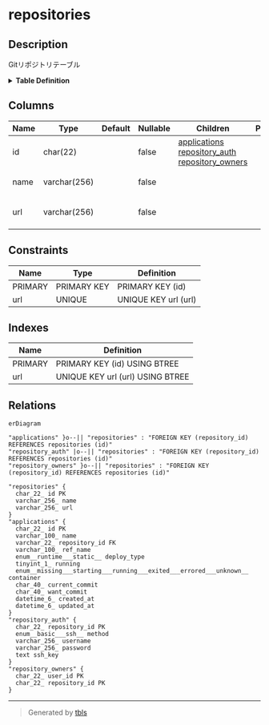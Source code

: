 # repositories

## Description

Gitリポジトリテーブル

<details>
<summary><strong>Table Definition</strong></summary>

```sql
CREATE TABLE `repositories` (
  `id` char(22) NOT NULL COMMENT 'リポジトリID',
  `name` varchar(256) NOT NULL COMMENT 'リポジトリ名',
  `url` varchar(256) NOT NULL COMMENT 'Git Remote URL',
  PRIMARY KEY (`id`),
  UNIQUE KEY `url` (`url`)
) ENGINE=InnoDB DEFAULT CHARSET=utf8mb4 COLLATE=utf8mb4_general_ci COMMENT='Gitリポジトリテーブル'
```

</details>

## Columns

| Name | Type | Default | Nullable | Children | Parents | Comment |
| ---- | ---- | ------- | -------- | -------- | ------- | ------- |
| id | char(22) |  | false | [applications](applications.md) [repository_auth](repository_auth.md) [repository_owners](repository_owners.md) |  | リポジトリID |
| name | varchar(256) |  | false |  |  | リポジトリ名 |
| url | varchar(256) |  | false |  |  | Git Remote URL |

## Constraints

| Name | Type | Definition |
| ---- | ---- | ---------- |
| PRIMARY | PRIMARY KEY | PRIMARY KEY (id) |
| url | UNIQUE | UNIQUE KEY url (url) |

## Indexes

| Name | Definition |
| ---- | ---------- |
| PRIMARY | PRIMARY KEY (id) USING BTREE |
| url | UNIQUE KEY url (url) USING BTREE |

## Relations

```mermaid
erDiagram

"applications" }o--|| "repositories" : "FOREIGN KEY (repository_id) REFERENCES repositories (id)"
"repository_auth" |o--|| "repositories" : "FOREIGN KEY (repository_id) REFERENCES repositories (id)"
"repository_owners" }o--|| "repositories" : "FOREIGN KEY (repository_id) REFERENCES repositories (id)"

"repositories" {
  char_22_ id PK
  varchar_256_ name
  varchar_256_ url
}
"applications" {
  char_22_ id PK
  varchar_100_ name
  varchar_22_ repository_id FK
  varchar_100_ ref_name
  enum__runtime___static__ deploy_type
  tinyint_1_ running
  enum__missing___starting___running___exited___errored___unknown__ container
  char_40_ current_commit
  char_40_ want_commit
  datetime_6_ created_at
  datetime_6_ updated_at
}
"repository_auth" {
  char_22_ repository_id PK
  enum__basic___ssh__ method
  varchar_256_ username
  varchar_256_ password
  text ssh_key
}
"repository_owners" {
  char_22_ user_id PK
  char_22_ repository_id PK
}
```

---

> Generated by [tbls](https://github.com/k1LoW/tbls)
